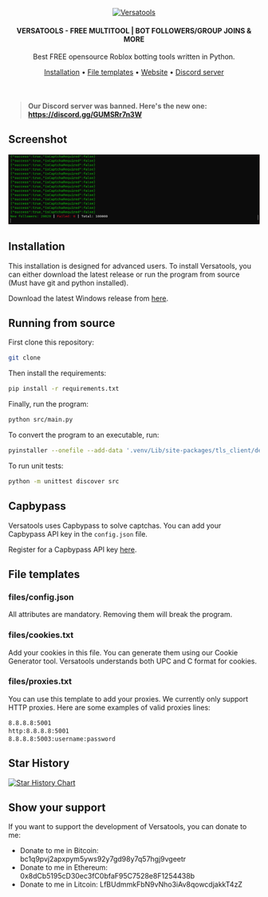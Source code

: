 <p align="center">
	<a href="https://discord.gg/GUMSRr7n3W"><img src="icon.ico" alt="Versatools" height="90" /></a>
</p>

<h4 align="center">VERSATOOLS - FREE MULTITOOL | BOT FOLLOWERS/GROUP JOINS & MORE</h4>
<p align="center">
	Best FREE opensource Roblox botting tools written in Python.
</p>

<p align="center">
	<a href="#installation">Installation</a> •
	<a href="#file-templates">File templates</a> •
  <a href="https://garry.lol/versatools">Website</a> •
	<a href="https://discord.gg/GUMSRr7n3W">Discord server</a>
</p>
<br/>

> <h4>Our Discord server was banned. Here's the new one: <a href="https://discord.gg/GUMSRr7n3W">https://discord.gg/GUMSRr7n3W</a></h4>

## Screenshot

![Screenshot](./screenshot.png)

## Installation

This installation is designed for advanced users. To install Versatools, you can either download the latest release or run the program from source (Must have git and python installed).

Download the latest Windows release from [here](https://github.com/GarryyBD/versatools/releases/tag/v3.0.0).

## Running from source

First clone this repository:

```bash
git clone
```

Then install the requirements:

```bash
pip install -r requirements.txt
```

Finally, run the program:

```bash
python src/main.py
```

To convert the program to an executable, run:

```bash
pyinstaller --onefile --add-data '.venv/Lib/site-packages/tls_client/dependencies/tls-client-64.dll;tls_client/dependencies' --icon=icon.ico --name=Versatools src/main.py
```

To run unit tests:

```bash
python -m unittest discover src
```

## Capbypass

Versatools uses Capbypass to solve captchas. You can add your Capbypass API key in the `config.json` file.

Register for a Capbypass API key [here](https://capbypass.com/).

## File templates

### files/config.json

All attributes are mandatory. Removing them will break the program.

### files/cookies.txt

Add your cookies in this file. You can generate them using our Cookie Generator tool.
Versatools understands both UPC and C format for cookies.

### files/proxies.txt

You can use this template to add your proxies. We currently only support HTTP proxies.
Here are some examples of valid proxies lines:

```
8.8.8.8:5001
http:8.8.8.8:5001
8.8.8.8:5003:username:password
```

## Star History

<a href="https://star-history.com/#garryybd/versatools&Timeline">
  <picture>
    <source media="(prefers-color-scheme: dark)" srcset="https://api.star-history.com/svg?repos=garryybd/versatools&type=Timeline&theme=dark" />
    <source media="(prefers-color-scheme: light)" srcset="https://api.star-history.com/svg?repos=garryybd/versatools&type=Timeline" />
    <img alt="Star History Chart" src="https://api.star-history.com/svg?repos=garryybd/versatools&type=Timeline" />
  </picture>
</a>

## Show your support

If you want to support the development of Versatools, you can donate to me:

- Donate to me in Bitcoin: bc1q9pvj2apxpym5yws92y7gd98y7q57hgj9vgeetr
- Donate to me in Ethereum: 0x8dCb5195cD30ec3fC0bfaF95C7528e8F1254438b
- Donate to me in Litcoin: LfBUdmmkFbN9vNho3iAv8qowcdjakkT4zZ
